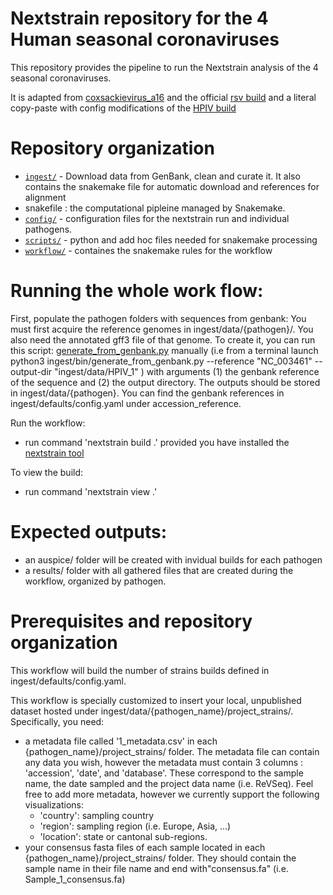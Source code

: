 # Nextstrain repository for the 4 Human seasonal coronaviruses 

This repository provides the pipeline to run the Nextstrain analysis of the 4 seasonal coronaviruses.  

It is adapted from [coxsackievirus_a16](https://github.com/hodcroftlab/coxsackievirus_a16) and the official [rsv build](https://github.com/nextstrain/rsv) and a literal copy-paste with config modifications of the [HPIV build](https://github.com/charlynebuerki/HPIV_nextstrain_builds)

# Repository organization 

- [`ingest/`](./ingest) - Download data from GenBank, clean and curate it. It also contains the snakemake file for automatic download and references for alignment 
- snakefile : the computational pipleine managed by Snakemake. 
- [`config/`](./config) - configuration files for the nextstrain run and individual pathogens.
- [`scripts/`](./scripts) - python and add hoc files needed for snakemake processing 
- [`workflow/`](./workflow) - containes the snakemake rules for the workflow


# Running the whole work flow:

First, populate the pathogen folders with sequences from genbank:
You must first acquire the reference genomes in ingest/data/{pathogen}/. You also need the annotated gff3 file of that genome. To create it, you can run this script: [generate_from_genbank.py](bin/generate_from_genbank.py) manually (i.e from a terminal launch python3 ingest/bin/generate_from_genbank.py --reference "NC_003461" --output-dir "ingest/data/HPIV_1" ) with arguments (1) the genbank reference of the sequence and (2) the output directory. The outputs should be stored in ingest/data/{pathogen}. You can find the genbank references in ingest/defaults/config.yaml under accession_reference. 


Run the workflow:
- run command 'nextstrain build .' provided you have installed the [nextstrain tool](https://docs.nextstrain.org/en/latest/install.html) 

To view the build:
- run command 'nextstrain view .'

# Expected outputs:

- an auspice/ folder will be created with invidual builds for each pathogen
- a results/ folder with all gathered files that are created during the workflow, organized by pathogen.

# Prerequisites and repository organization

This workflow will build the number of strains builds defined in ingest/defaults/config.yaml.

This workflow is specially customized to insert your local, unpublished dataset hosted under ingest/data/{pathogen_name}/project_strains/. Specifically, you need:
- a metadata file called '1_metadata.csv' in each {pathogen_name}/project_strains/ folder. The metadata file can contain any data you wish, however the metadata must contain 3 columns : 'accession', 'date', and 'database'. These correspond to the sample name, the date sampled and the project data name (i.e. ReVSeq). Feel free to add more metadata, however we currently support the following visualizations:
    - 'country': sampling country
    - 'region': sampling region (i.e. Europe, Asia, ...)
    - 'location': state or cantonal sub-regions. 
- your consensus fasta files of each sample located in each {pathogen_name}/project_strains/ folder. They should contain the sample name in their file name and end with"consensus.fa" (i.e. Sample_1_consensus.fa)

